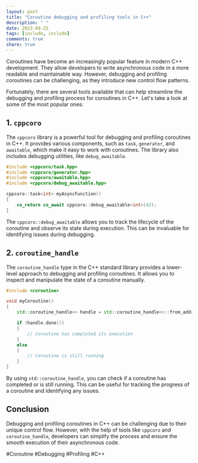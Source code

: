 ```yaml
---
layout: post
title: "Coroutine debugging and profiling tools in C++"
description: " "
date: 2023-09-25
tags: [include, include]
comments: true
share: true
---
```


Coroutines have become an increasingly popular feature in modern C++ development. They allow developers to write asynchronous code in a more readable and maintainable way. However, debugging and profiling coroutines can be challenging, as they introduce new control flow patterns.

Fortunately, there are several tools available that can help streamline the debugging and profiling process for coroutines in C++. Let's take a look at some of the most popular ones:

## 1. `cppcoro`

The `cppcoro` library is a powerful tool for debugging and profiling coroutines in C++. It provides various components, such as `task`, `generator`, and `awaitable`, which make it easy to work with coroutines. The library also includes debugging utilities, like `debug_awaitable`.

```cpp
#include <cppcoro/task.hpp>
#include <cppcoro/generator.hpp>
#include <cppcoro/awaitable.hpp>
#include <cppcoro/debug_awaitable.hpp>

cppcoro::task<int> myAsyncFunction()
{
    co_return co_await cppcoro::debug_awaitable<int>(42);
}
```

The `cppcoro::debug_awaitable` allows you to track the lifecycle of the coroutine and observe its state during execution. This can be invaluable for identifying issues during debugging.

## 2. `coroutine_handle`

The `coroutine_handle` type in the C++ standard library provides a lower-level approach to debugging and profiling coroutines. It allows you to inspect and manipulate the state of a coroutine manually.

```cpp
#include <coroutine>

void myCoroutine()
{
    std::coroutine_handle<> handle = std::coroutine_handle<>::from_address(nullptr);

    if (handle.done())
    {
        // Coroutine has completed its execution
    }
    else
    {
        // Coroutine is still running
    }
}
```

By using `std::coroutine_handle`, you can check if a coroutine has completed or is still running. This can be useful for tracking the progress of a coroutine and identifying any issues.

## Conclusion

Debugging and profiling coroutines in C++ can be challenging due to their unique control flow. However, with the help of tools like `cppcoro` and `coroutine_handle`, developers can simplify the process and ensure the smooth execution of their asynchronous code.

#Coroutine #Debugging #Profiling #C++